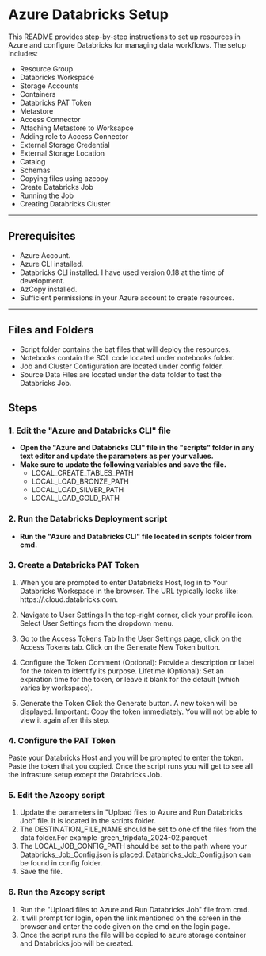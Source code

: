 # Azure Databricks Setup

This README provides step-by-step instructions to set up resources in Azure and configure Databricks for managing data workflows.
The setup includes:
- Resource Group
- Databricks Workspace
- Storage Accounts
- Containers
- Databricks PAT Token
- Metastore
- Access Connector
- Attaching Metastore to Worksapce
- Adding role to Access Connector
- External Storage Credential
- External Storage Location
- Catalog
- Schemas
- Copying files using azcopy
- Create Databricks Job
- Running the Job
- Creating Databricks Cluster

---

## Prerequisites
- Azure Account.
- Azure CLI installed.
- Databricks CLI installed. I have used version 0.18 at the time of development.
- AzCopy installed.
- Sufficient permissions in your Azure account to create resources.

---
## Files and Folders
- Script folder contains the bat files that will deploy the resources.
- Notebooks contain the SQL code located under notebooks folder.
- Job and Cluster Configuration are located under config folder.
- Source Data Files are located under the data folder to test the Databricks Job.
   
## Steps

### 1. **Edit the "Azure and Databricks CLI" file** 
- **Open the "Azure and Databricks CLI" file in the "scripts" folder in any text editor and update the parameters as per your values.**
- **Make sure to update the following variables and save the file.**
   - LOCAL_CREATE_TABLES_PATH
   - LOCAL_LOAD_BRONZE_PATH
   - LOCAL_LOAD_SILVER_PATH
   - LOCAL_LOAD_GOLD_PATH
 
### 2. **Run the Databricks Deployment script**
- **Run the "Azure and Databricks CLI" file located in scripts folder from cmd.**

### 3. **Create a Databricks PAT Token**
1. When you are prompted to enter Databricks Host, log in to Your Databricks Workspace in the browser.
The URL typically looks like: https://<your-databricks-instance>.cloud.databricks.com.

2. Navigate to User Settings
In the top-right corner, click your profile icon.
Select User Settings from the dropdown menu.

3. Go to the Access Tokens Tab
In the User Settings page, click on the Access Tokens tab.
Click on the Generate New Token button.

4. Configure the Token
Comment (Optional): Provide a description or label for the token to identify its purpose.
Lifetime (Optional): Set an expiration time for the token, or leave it blank for the default (which varies by workspace).

5. Generate the Token
Click the Generate button.
A new token will be displayed.
Important: Copy the token immediately. You will not be able to view it again after this step.

### 4. **Configure the PAT Token**
Paste your Databricks Host and you will be prompted to enter the token. Paste the token that you copied. Once the script runs you will get to see all the infrasture setup except the Databricks Job.

### 5. **Edit the Azcopy script**
1. Update the parameters in "Upload files to Azure and Run Databricks Job" file. It is located in the scripts folder.
2. The DESTINATION_FILE_NAME should be set to one of the files from the data folder.For example-green_tripdata_2024-02.parquet
3. The LOCAL_JOB_CONFIG_PATH should be set to the path where your Databricks_Job_Config.json is placed. Databricks_Job_Config.json can be found in config folder.
4. Save the file.

### 6. **Run the Azcopy script**
1. Run the "Upload files to Azure and Run Databricks Job" file from cmd.
2. It will prompt for login, open the link mentioned on the screen in the browser and enter the code given on the cmd on the login page.
3. Once the script runs the file will be copied to azure storage container and Databricks job will be created.

